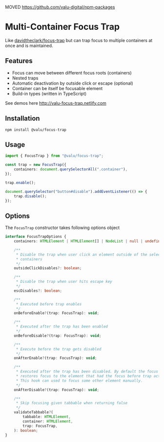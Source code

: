 MOVED https://github.com/valu-digital/npm-packages

# Multi-Container Focus Trap

Like [davidtheclark/focus-trap][] but can trap focus to multiple containers
at once and is maintained.

[davidtheclark/focus-trap]: https://github.com/davidtheclark/focus-trap

## Features

-   Focus can move between different focus roots (containers)
-   Nested traps
-   Automatic deactivation by outside click or escape (optional)
-   Container can be itself be focusable element
-   Build-in types (written in TypeScript)

See demos here <http://valu-focus-trap.netlify.com>

## Installation

    npm install @valu/focus-trap

## Usage

```ts
import { FocusTrap } from "@valu/focus-trap";

const trap = new FocusTrap({
    containers: document.querySelectorAll(".container"),
});

trap.enable();

document.querySelector("button#disable").addEventListener(() => {
    trap.disable();
});
```

## Options

The `FocusTrap` constructor takes following options object

```ts
interface FocusTrapOptions {
    containers: HTMLElement | HTMLElement[] | NodeList | null | undefined;

    /**
     * Disable the trap when user click an element outside of the selected
     * containers
     */
    outsideClickDisables?: boolean;

    /**
     * Disable the trap when user hits escape key
     */
    escDisables?: boolean;

    /**
     * Executed before trap enables
     */
    onBeforeEnable?(trap: FocusTrap): void;

    /**
     * Executed after the trap has been enabled
     */
    onBeforeDisable?(trap: FocusTrap): void;

    /**
     * Execute before the trap gets disabled
     */
    onAfterEnable?(trap: FocusTrap): void;

    /**
     * Executed after the trap has been disabled. By default the focus trap
     * restores focus to the element that had the focus before trap activation.
     * This hook can used to focus some other element manually.
     */
    onAfterDisable?(trap: FocusTrap): void;

    /**
     * Skip focusing given tabbable when returning false
     */
    validateTabbable?(
        tabbable: HTMLElement,
        container: HTMLElement,
        trap: FocusTrap,
    ): boolean;
}
```
